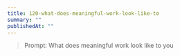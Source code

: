 ```yaml
---
title: 120-what-does-meaningful-work-look-like-to
summary: ""
publishedAt: ""
---
```


> Prompt: What does meaningful work look like to you


